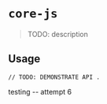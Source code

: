 # `core-js`

> TODO: description

## Usage

```
// TODO: DEMONSTRATE API .
```

testing -- attempt 6
